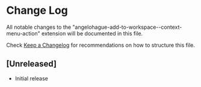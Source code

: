 # Change Log

All notable changes to the "angelohague-add-to-workspace--context-menu-action" extension will be documented in this file.

Check [Keep a Changelog](http://keepachangelog.com/) for recommendations on how to structure this file.

## [Unreleased]

- Initial release